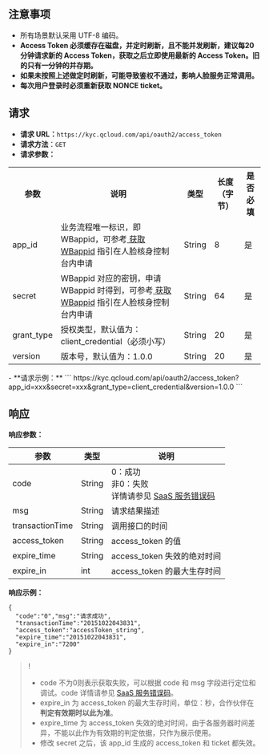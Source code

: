 ## 注意事项
- 所有场景默认采用 UTF-8 编码。
- **Access Token 必须缓存在磁盘，并定时刷新，且不能并发刷新，建议每20分钟请求新的 Access Token，获取之后立即使用最新的 Access Token。旧的只有一分钟的并存期。**
- **如果未按照上述做定时刷新，可能导致鉴权不通过，影响人脸服务正常调用。**
- **每次用户登录时必须重新获取 NONCE ticket。**

## 请求
- **请求 URL：**`https://kyc.qcloud.com/api/oauth2/access_token`
- **请求方法**：`GET`
- **请求参数：**
<table><tbody>
<tr><th>参数</th><th>说明</th><th>类型</th><th>长度（字节）</th><th>是否必填</th></tr>
<tr>
<td>app_id</td>
<td>业务流程唯一标识，即 WBappid，可参考<a href="https://cloud.tencent.com/document/product/1007/49634"> 获取 WBappid</a>  指引在人脸核身控制台内申请</td><td>   String  </td><td>8</td><td> 是</td></tr>
<tr>
<td>secret</td>
<td>WBappid 对应的密钥，申请 WBappid 时得到，可参考<a href="https://cloud.tencent.com/document/product/1007/49634"> 获取 WBappid</a>  指引在人脸核身控制台内申请</td>
<td>String</td>
<td>64</td>
<td>是</td>
</tr>
<tr>
<td>grant_type</td>
<td>授权类型，默认值为：client_credential（必须小写）</td>
<td>String</td>
<td>20</td>
<td>是</td>
</tr>
<tr>
<td>version</td>
<td>版本号，默认值为：1.0.0</td>
<td>String</td>
<td>20</td>
<td>是</td>
</tr>
</tbody></table>
- **请求示例：**
```
https://kyc.qcloud.com/api/oauth2/access_token?app_id=xxx&secret=xxx&grant_type=client_credential&version=1.0.0
```

## 响应

**响应参数：**

| 参数            | 类型   | 说明                                                         |
| --------------- | ------ | ------------------------------------------------------------ |
| code            | String | 0：成功 <br>非0：失败 <br>详情请参见 [SaaS 服务错误码](https://cloud.tencent.com/document/product/1007/47912) |
| msg             | String | 请求结果描述                                                 |
| transactionTime | String | 调用接口的时间                                               |
| access_token    | String | access_token 的值                                             |
| expire_time     | String | access_token 失效的绝对时间                                  |
| expire_in       | int    | access_token 的最大生存时间                                  |

**响应示例：**
```
{
  "code":"0","msg":"请求成功",
  "transactionTime":"20151022043831",
  "access_token":"accessToken_string",
  "expire_time":"20151022043831",
  "expire_in":"7200"
}
```
>!
>- code 不为0则表示获取失败，可以根据 code 和 msg 字段进行定位和调试。code 详情请参见 [SaaS 服务错误码](https://cloud.tencent.com/document/product/1007/47912)。
>- expire_in 为 access_token 的最大生存时间，单位：秒，合作伙伴在**判定有效期时以此为准**。
>- expire_time 为 access_token 失效的绝对时间，由于各服务器时间差异，不能以此作为有效期的判定依据，只作为展示使用。
>- 修改 secret 之后，该 app_id 生成的 access_token 和 ticket 都失效。
